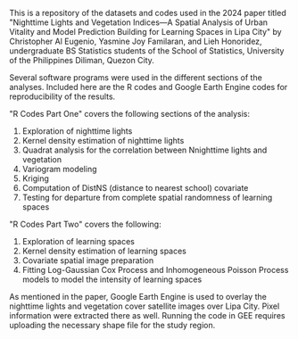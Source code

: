 This is a repository of the datasets and codes used in the 2024 paper titled "Nighttime Lights and Vegetation Indices—A Spatial Analysis of Urban Vitality and Model Prediction Building for Learning Spaces in Lipa City" by Christopher Al Eugenio, Yasmine Joy Familaran, and Lieh Honoridez, undergraduate BS Statistics students of the School of Statistics, University of the Philippines Diliman, Quezon City. 

Several software programs were used in the different sections of the analyses. Included here are the R codes and Google Earth Engine codes for reproducibility of the results. 

"R Codes Part One" covers the following sections of the analysis:
  1. Exploration of nighttime lights
  2. Kernel density estimation of nighttime lights
  3. Quadrat analysis for the correlation between Nnighttime lights and vegetation
  4. Variogram modeling
  5. Kriging
  6. Computation of DistNS (distance to nearest school) covariate
  7. Testing for departure from complete spatial randomness of learning spaces

"R Codes Part Two" covers the following:
  1. Exploration of learning spaces
  3. Kernel density estimation of learning spaces
  4. Covariate spatial image preparation
  5. Fitting Log-Gaussian Cox Process and Inhomogeneous Poisson Process models to model the intensity of learning spaces

As mentioned in the paper, Google Earth Engine is used to overlay the nighttime lights and vegetation cover satellite images over Lipa City. Pixel information were extracted there as well. Running the code in GEE requires uploading the necessary shape file for the study region. 
